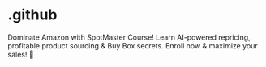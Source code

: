 # .github
Dominate Amazon with SpotMaster Course! Learn AI-powered repricing, profitable product sourcing &amp; Buy Box secrets. Enroll now &amp; maximize your sales! 🚀
